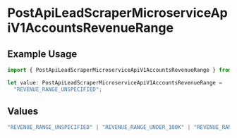 # PostApiLeadScraperMicroserviceApiV1AccountsRevenueRange

## Example Usage

```typescript
import { PostApiLeadScraperMicroserviceApiV1AccountsRevenueRange } from "oppulence-backend-sdk/models/operations";

let value: PostApiLeadScraperMicroserviceApiV1AccountsRevenueRange =
  "REVENUE_RANGE_UNSPECIFIED";
```

## Values

```typescript
"REVENUE_RANGE_UNSPECIFIED" | "REVENUE_RANGE_UNDER_100K" | "REVENUE_RANGE_100K_TO_1M" | "REVENUE_RANGE_1M_TO_10M" | "REVENUE_RANGE_10M_TO_50M" | "REVENUE_RANGE_OVER_50M"
```